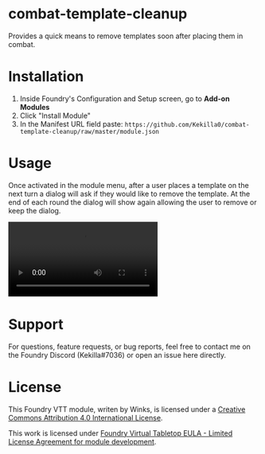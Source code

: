 # combat-template-cleanup
Provides a quick means to remove templates soon after placing them in combat.

# Installation
1. Inside Foundry's Configuration and Setup screen, go to **Add-on Modules**
2. Click "Install Module"
3. In the Manifest URL field paste: `https://github.com/Kekilla0/combat-template-cleanup/raw/master/module.json`

# Usage
Once activated in the module menu, after a user places a template on the next turn a dialog will ask if they would like to remove the template. At the end of each round the dialog will show again allowing the user to remove or keep the dialog.

![In Action](https://i.gyazo.com/ec196c4f3e68148ebac522c13fb06f37.mp4)

# Support
For questions, feature requests, or bug reports, feel free to contact me on the Foundry Discord (Kekilla#7036) or open an issue here directly.

# License 
This Foundry VTT module, writen by Winks, is licensed under a [Creative Commons Attribution 4.0 International License](https://creativecommons.org/licenses/by/4.0/).

This work is licensed under [Foundry Virtual Tabletop EULA - Limited License Agreement for module development](https://foundryvtt.com/article/license/).
